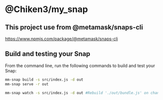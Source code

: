 # @Chiken3/my_snap
## **This project use from @metamask/snaps-cli**
https://www.npmjs.com/package/@metamask/snaps-cli
## Build and testing your Snap
From the command line, run the following commands to build and test your Snap:

```bash
mm-snap build -s src/index.js -d out
mm-snap serve -r out 

mm-snap watch -s src/index.js -d out #Rebuild './out/bundle.js' on changes to files in 'src/index.js' parent and child directories
```

